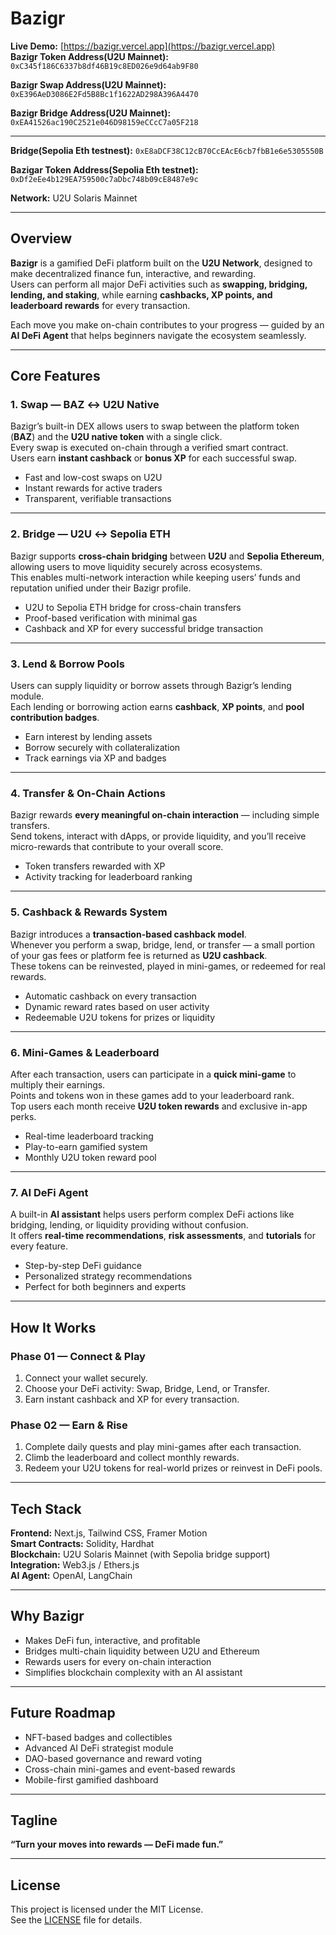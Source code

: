# Bazigr

**Live Demo:** [https://bazigr.vercel.app](https://bazigr.vercel.app)  
**Bazigr Token Address(U2U Mainnet):** `0xC345f186C6337b8df46B19c8ED026e9d64ab9F80`  

**Bazigr Swap Address(U2U Mainnet):** `0xE396AeD3086E2Fd5B8Bc1f1622AD298A396A4470`  

**Bazigr Bridge Address(U2U Mainnet):** `0xEA41526ac190C2521e046D98159eCCcC7a05F218`  

-----------------------------------------------------------------

**Bridge(Sepolia Eth testnest):** `0xE8aDCF38C12cB70CcEAcE6cb7fbB1e6e5305550B`  

**Bazigar Token Address(Sepolia Eth testnet):** `0xDf2eEe4b129EA759500c7aDbc748b09cE8487e9c`  



**Network:** U2U Solaris Mainnet  

---

## Overview

**Bazigr** is a gamified DeFi platform built on the **U2U Network**, designed to make decentralized finance fun, interactive, and rewarding.  
Users can perform all major DeFi activities such as **swapping, bridging, lending, and staking**, while earning **cashbacks, XP points, and leaderboard rewards** for every transaction.  

Each move you make on-chain contributes to your progress — guided by an **AI DeFi Agent** that helps beginners navigate the ecosystem seamlessly.

---

## Core Features

### 1. Swap — BAZ ↔ U2U Native
Bazigr’s built-in DEX allows users to swap between the platform token (**BAZ**) and the **U2U native token** with a single click.  
Every swap is executed on-chain through a verified smart contract.  
Users earn **instant cashback** or **bonus XP** for each successful swap.  

- Fast and low-cost swaps on U2U  
- Instant rewards for active traders  
- Transparent, verifiable transactions  

---

### 2. Bridge — U2U ↔ Sepolia ETH
Bazigr supports **cross-chain bridging** between **U2U** and **Sepolia Ethereum**, allowing users to move liquidity securely across ecosystems.  
This enables multi-network interaction while keeping users’ funds and reputation unified under their Bazigr profile.  

- U2U to Sepolia ETH bridge for cross-chain transfers  
- Proof-based verification with minimal gas  
- Cashback and XP for every successful bridge transaction  

---

### 3. Lend & Borrow Pools
Users can supply liquidity or borrow assets through Bazigr’s lending module.  
Each lending or borrowing action earns **cashback**, **XP points**, and **pool contribution badges**.  

- Earn interest by lending assets  
- Borrow securely with collateralization  
- Track earnings via XP and badges  

---

### 4. Transfer & On-Chain Actions
Bazigr rewards **every meaningful on-chain interaction** — including simple transfers.  
Send tokens, interact with dApps, or provide liquidity, and you’ll receive micro-rewards that contribute to your overall score.  

- Token transfers rewarded with XP  
- Activity tracking for leaderboard ranking  

---

### 5. Cashback & Rewards System
Bazigr introduces a **transaction-based cashback model**.  
Whenever you perform a swap, bridge, lend, or transfer — a small portion of your gas fees or platform fee is returned as **U2U cashback**.  
These tokens can be reinvested, played in mini-games, or redeemed for real rewards.

- Automatic cashback on every transaction  
- Dynamic reward rates based on user activity  
- Redeemable U2U tokens for prizes or liquidity  

---

### 6. Mini-Games & Leaderboard
After each transaction, users can participate in a **quick mini-game** to multiply their earnings.  
Points and tokens won in these games add to your leaderboard rank.  
Top users each month receive **U2U token rewards** and exclusive in-app perks.  

- Real-time leaderboard tracking  
- Play-to-earn gamified system  
- Monthly U2U token reward pool  

---

### 7. AI DeFi Agent
A built-in **AI assistant** helps users perform complex DeFi actions like bridging, lending, or liquidity providing without confusion.  
It offers **real-time recommendations**, **risk assessments**, and **tutorials** for every feature.  

- Step-by-step DeFi guidance  
- Personalized strategy recommendations  
- Perfect for both beginners and experts  

---

## How It Works

### Phase 01 — Connect & Play
1. Connect your wallet securely.  
2. Choose your DeFi activity: Swap, Bridge, Lend, or Transfer.  
3. Earn instant cashback and XP for every transaction.  

### Phase 02 — Earn & Rise
1. Complete daily quests and play mini-games after each transaction.  
2. Climb the leaderboard and collect monthly rewards.  
3. Redeem your U2U tokens for real-world prizes or reinvest in DeFi pools.  

---

## Tech Stack

**Frontend:** Next.js, Tailwind CSS, Framer Motion  
**Smart Contracts:** Solidity, Hardhat  
**Blockchain:** U2U Solaris Mainnet (with Sepolia bridge support)  
**Integration:** Web3.js / Ethers.js  
**AI Agent:** OpenAI, LangChain  

---

## Why Bazigr

- Makes DeFi fun, interactive, and profitable  
- Bridges multi-chain liquidity between U2U and Ethereum  
- Rewards users for every on-chain interaction  
- Simplifies blockchain complexity with an AI assistant  

---

## Future Roadmap

- NFT-based badges and collectibles  
- Advanced AI DeFi strategist module  
- DAO-based governance and reward voting  
- Cross-chain mini-games and event-based rewards  
- Mobile-first gamified dashboard  

---

## Tagline

**“Turn your moves into rewards — DeFi made fun.”**

---

## License

This project is licensed under the MIT License.  
See the [LICENSE](./LICENSE) file for details.
